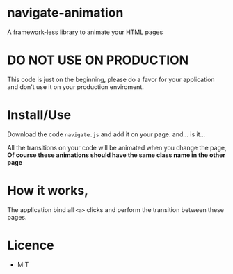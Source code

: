 # navigate-animation
A framework-less library to animate your HTML pages

# DO NOT USE ON PRODUCTION
This code is just on the beginning, please do a favor for your application and don't use it on your production enviroment.

# Install/Use
Download the code `navigate.js` and add it on your page.
and... is it...

All the transitions on your code will be animated when you change the page, **Of course these animations should have the same class name in the other page**

# How it works,
The application bind all `<a>` clicks and perform the transition between these pages.

# Licence
- MIT
